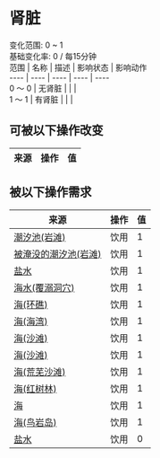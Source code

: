 # 肾脏  
变化范围: 0 ~ 1  
基础变化率: 0 / 每15分钟  
范围  |  名称  |  描述  |  影响状态  |  影响动作  
----  |  ----  |  ----  |  ----  |  ----  
0 ～ 0  |  无肾脏  |    |    |    
1 ～ 1  |  有肾脏  |    |    |    
## 可被以下操作改变  
来源  |  操作  |  值  
----  |  ----  |  ----  
## 被以下操作需求  
来源  |  操作  |  值  
----  |  ----  |  ----  
[潮汐池(岩滩)](TidePool.md)  |  饮用  |  1  
[被淹没的潮汐池(岩滩)](TidePoolFlooded.md)  |  饮用  |  1  
[盐水](LQ_WaterSalt.md)  |  饮用  |  1  
[海水(覆溺洞穴)](Sea_Cave.md)  |  饮用  |  1  
[海(环礁)](Sea_Atoll.md)  |  饮用  |  1  
[海(海湾)](Sea_Bay.md)  |  饮用  |  1  
[海(沙滩)](Sea_Beach.md)  |  饮用  |  1  
[海(沙滩)](Sea_Cove.md)  |  饮用  |  1  
[海(荒芜沙滩)](Sea_DesolateBeach.md)  |  饮用  |  1  
[海(红树林)](Sea_Mangroves.md)  |  饮用  |  1  
[海](Sea_Raft.md)  |  饮用  |  1  
[海(鸟岩岛)](Sea_Rocks.md)  |  饮用  |  1  
[盐水](LQ_WaterSalt.md)  |  饮用  |  0  
